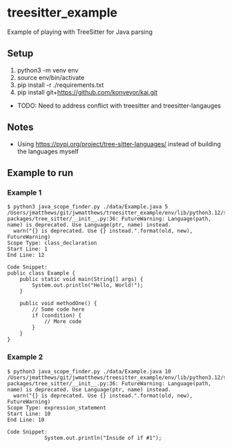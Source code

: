 # treesitter_example
Example of playing with TreeSitter for Java parsing

## Setup
1. python3 -m venv env
2. source env/bin/activate
3. pip install -r ./requirements.txt
4. pip install git+https://github.com/konveyor/kai.git
 * TODO:  Need to address conflict with treesitter and treesitter-langauges

## Notes
* Using https://pypi.org/project/tree-sitter-languages/ instead of building the languages myself

## Example to run

### Example 1
```
$ python3 java_scope_finder.py ./data/Example.java 5
/Users/jmatthews/git/jwmatthews/treesitter_example/env/lib/python3.12/site-packages/tree_sitter/__init__.py:36: FutureWarning: Language(path, name) is deprecated. Use Language(ptr, name) instead.
  warn("{} is deprecated. Use {} instead.".format(old, new), FutureWarning)
Scope Type: class_declaration
Start Line: 1
End Line: 12

Code Snippet:
public class Example {
    public static void main(String[] args) {
        System.out.println("Hello, World!");
    }

    public void methodOne() {
        // Some code here
        if (condition) {
            // More code
        }
    }
}
```
### Example 2
```
$ python3 java_scope_finder.py ./data/Example.java 10
/Users/jmatthews/git/jwmatthews/treesitter_example/env/lib/python3.12/site-packages/tree_sitter/__init__.py:36: FutureWarning: Language(path, name) is deprecated. Use Language(ptr, name) instead.
  warn("{} is deprecated. Use {} instead.".format(old, new), FutureWarning)
Scope Type: expression_statement
Start Line: 10
End Line: 10

Code Snippet:
            System.out.println("Inside of if #1");

```
